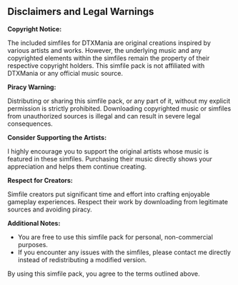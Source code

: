 ## Disclaimers and Legal Warnings

**Copyright Notice:**

The included simfiles for DTXMania are original creations inspired by various artists and works. However, the underlying music and any copyrighted elements within the simfiles remain the property of their respective copyright holders. This simfile pack is not affiliated with DTXMania or any official music source.

**Piracy Warning:**

Distributing or sharing this simfile pack, or any part of it, without my explicit permission is strictly prohibited. Downloading copyrighted music or simfiles from unauthorized sources is illegal and can result in severe legal consequences. 

**Consider Supporting the Artists:**

I highly encourage you to support the original artists whose music is featured in these simfiles. Purchasing their music directly shows your appreciation and helps them continue creating.  

**Respect for Creators:**

Simfile creators put significant time and effort into crafting enjoyable gameplay experiences. Respect their work by downloading from legitimate sources and avoiding piracy.

**Additional Notes:**

* You are free to use this simfile pack for personal, non-commercial purposes.
* If you encounter any issues with the simfiles, please contact me directly instead of redistributing a modified version.

By using this simfile pack, you agree to the terms outlined above.
